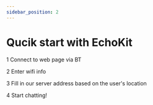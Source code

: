 ```yaml
---
sidebar_position: 2
---
```


# Qucik start with EchoKit

1 Connect to web page via BT

2 Enter wifi info

3 Fill in our server address based on the user's location

4 Start chatting!
